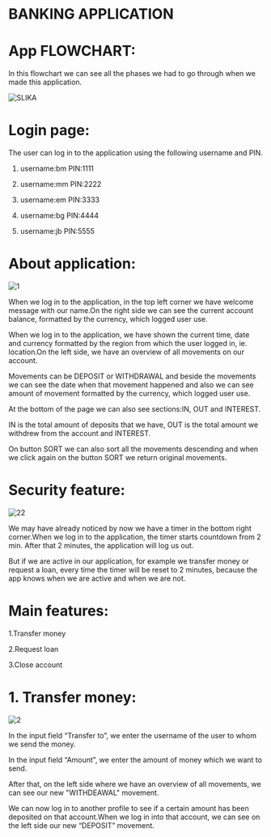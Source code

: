 # BANKING APPLICATION

# App FLOWCHART:

In this flowchart we can see all the phases we had to go through when we made this application.

![SLIKA](https://user-images.githubusercontent.com/61464267/156890173-906f3da5-5891-421b-bae7-1bf200491260.png)

# Login page:

The user can log in to the application using the following username and PIN.
1. username:bm PIN:1111

2. username:mm PIN:2222

3. username:em PIN:3333

4. username:bg PIN:4444

5. username:jb PIN:5555

# About application:

![1](https://user-images.githubusercontent.com/61464267/156890432-56a7fbbb-56f1-451c-8008-715d23bc55e3.gif)


When we log in to the application, in the top left corner we have welcome message with our name.On the right side we can see the current account balance, formatted by the currency, which logged user use.

When we log in to the application, we have shown the current time, date and currency formatted by the region from which the user logged in, ie. location.On the left side, we have an overview of all movements on our account.

Movements can be DEPOSIT or WITHDRAWAL and beside the movements we can see the date when that movement happened and also we can see amount of movement formatted by the currency, which logged user use.

At the bottom of the page we can also see sections:IN, OUT and INTEREST.

IN is the total amount of deposits that we have, OUT is the total amount we withdrew from the account and INTEREST.

On button SORT we can also sort all the movements descending and when we click again on the button SORT we return original movements.

# Security feature:

![22](https://user-images.githubusercontent.com/61464267/156890511-9533de0d-1cbc-4432-b296-0ccb6e35591e.gif)

We may have already noticed by now we have a timer in the bottom right corner.When we log in to the application, the timer starts countdown from 2 min. After that 2 minutes, the application will log us out.

But if we are active in our application, for example we transfer money or request a loan, every time the timer will be reset to 2 minutes, because the app knows when we are active and when we are not.

# Main features:

1.Transfer money

2.Request loan

3.Close account

# 1. Transfer money:

![2](https://user-images.githubusercontent.com/61464267/156890761-9b8e939c-bd03-4914-b6cf-dabf58568461.gif)

In the input field “Transfer to”, we enter the username of the user to whom we send the money.

In the input field “Amount”, we enter the amount of money which we want to send.

After that, on the left side where we have an overview of all movements, we can see our new "WITHDEAWAL" movement.

We can now log in to another profile to see if a certain amount has been deposited on that account.When we log in into that account, we can see on the left side our new “DEPOSIT” movement.

